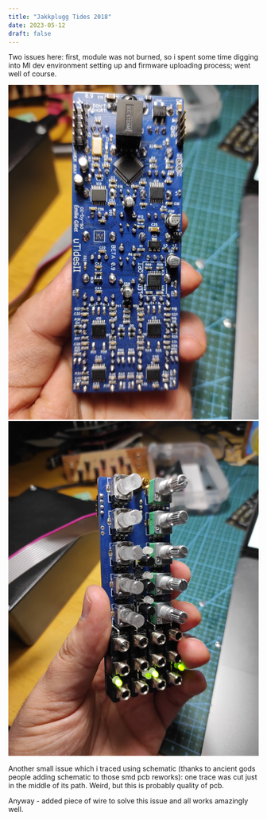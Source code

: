 ```yaml
---
title: "Jakkplugg Tides 2018"
date: 2023-05-12
draft: false
---
```


Two issues here: first, module was not burned, so i spent some time digging into MI dev environment setting up and firmware uploading process; went well of course.

![Before one](img/tides1.jpg)
![Before two](img/tides2.jpg)

Another small issue which i traced using schematic (thanks to ancient gods people adding schematic to those smd pcb reworks): one trace was cut just in the middle of its path. Weird, but this is probably quality of pcb.

Anyway - added piece of wire to solve this issue and all works amazingly well.
